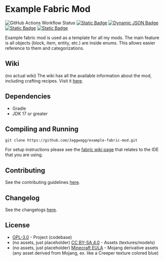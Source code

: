 # Example Fabric Mod
<a><img alt="GitHub Actions Workflow Status" src="https://img.shields.io/github/actions/workflow/status/Jaggwagg/example-fabric-mod/build.yml?style=flat-square&logo=github"></a>
<a href="https://fabricmc.net/"><img alt="Static Badge" src="https://img.shields.io/badge/loader-fabric-fdf2d5?style=flat-square&logo=data%3Aimage%2Fpng%3Bbase64%2CiVBORw0KGgoAAAANSUhEUgAAADQAAAA4CAMAAACFZCuiAAAAGFBMVEUAAAA4NCqAem2akn6uppS8spzGvKXb0LRXf0qqAAAAAXRSTlMAQObYZgAAAH5JREFUSMfV1kEKwCAMRFFta73%2FjTsBA0GixK4mf9XN2wxVLGVTReU0YiSgoyOYAL3oCBIjO0JDIUiM7ABhSIx0AMmDdZQFWWChpOBCWdBqAKmNtiOQIfl4kDeAIvcvIEc3mqEdwD14xGgFtyABmmEIJEAWujdpUqTw1%2BOQB32HlBchz2KP1gAAAABJRU5ErkJggg%3D%3D"></a>
<a href="https://modrinth.com/mod/example-fabric-mod"><img alt="Dynamic JSON Badge" src="https://img.shields.io/badge/dynamic/json?url=https%3A%2F%2Fapi.modrinth.com%2Fv2%2Fproject%2FlP4Oae7B&query=downloads&style=flat-square&logo=modrinth&label=modrinth&color=00af5c"></a>
<a href="https://www.curseforge.com/minecraft/mc-mods/example-fabric-mod"><img alt="Static Badge" src="https://img.shields.io/badge/curseforge-download-orange?style=flat-square&logo=curseforge"></a>
<a href="https://choosealicense.com/licenses/gpl-3.0/"><img alt="Static Badge" src="https://img.shields.io/badge/license-GPL--3.0-blue?style=flat-square&logo=GNU"></a>

Example fabric mod is used as a template for all my mods. The main feature is all objects (block, item, entity, etc.) are inside enums. This allows easier reference to them and categorizations.

## Wiki
(no actual wiki)
The wiki has all the available information about the mod, including crafting recipes. Visit it [here](https://github.com/Jaggwagg/example-fabric-mod/wiki/Home).

## Dependencies
* Gradle
* JDK 17 or greater

## Compiling and Running
```shell
git clone https://github.com/Jaggwagg/example-fabric-mod.git
```

For setup instructions please see the [fabric wiki page](https://fabricmc.net/wiki/tutorial:setup) that relates to the IDE that you are using.

## Contributing
See the contributing guidelines [here](docs/CONTRIBUTING.md).

## Changelog
See the changelogs [here](docs/CHANGELOG.md).

## License
* [GPL-3.0](https://choosealicense.com/licenses/gpl-3.0/) - Project (codebase)
* (no assets, just placeholder) [CC BY-SA 4.0](https://creativecommons.org/licenses/by-sa/4.0/deed.en) - Assets (textures/models)
* (no assets, just placeholder) [Minecraft EULA](https://www.minecraft.net/en-us/eula) - Mojang derivative assets (any asset derived from Mojang, ex. like a Creeper texture colored blue)
